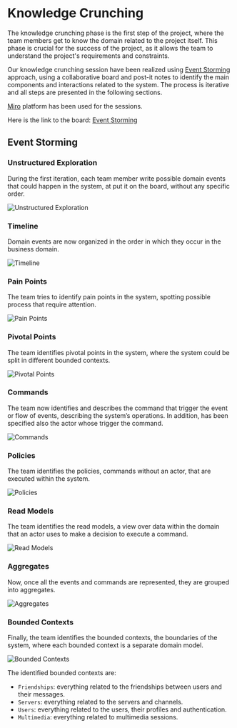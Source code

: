 # Knowledge Crunching

The knowledge crunching phase is the first step of the project, where the team members get to know the domain related to the project itself.
This phase is crucial for the success of the project, as it allows the team to understand the project's requirements and constraints.

Our knowledge crunching session have been realized using [Event Storming](https://www.eventstorming.com) approach, using a collaborative board and post-it notes to identify the main components and interactions related to the system.
The process is iterative and all steps are presented in the following sections.


[Miro](https://miro.com/) platform has been used for the sessions.

Here is the link to the board: [Event Storming](https://miro.com/app/board/uXjVNxQcEPE=/?share_link_id=846455153804)

## Event Storming

### Unstructured Exploration

During the first iteration, each team member write possible domain events that could happen in the system, at put it on the board, without any specific order.

![Unstructured Exploration](./img/knowledge-crunching/01-unstructured-exploration.jpg)

### Timeline

Domain events are now organized in the order in which they occur in the business domain.

![Timeline](./img/knowledge-crunching/02-timeline.jpg)

### Pain Points

The team tries to identify pain points in the system, spotting possible process that require
attention.

![Pain Points](./img/knowledge-crunching/03-pain-points.jpg)

### Pivotal Points

The team identifies pivotal points in the system, where the system could be split in different bounded contexts.

![Pivotal Points](./img/knowledge-crunching/04-pivotal-points.jpg)

### Commands

The team now identifies and describes the command that trigger the event or flow of events,
describing the system’s operations.
In addition, has been specified also the actor whose trigger the command.

![Commands](./img/knowledge-crunching/05-commands.jpg)

### Policies

The team identifies the policies, commands without an actor, that are executed within the system.

![Policies](./img/knowledge-crunching/06-policies.jpg)

### Read Models

The team identifies the read models, a view over data within the domain that an actor uses to make a decision to execute a command.

![Read Models](./img/knowledge-crunching/07-read-models.jpg)

### Aggregates

Now, once all the events and commands are represented, they are grouped into aggregates.

![Aggregates](./img/knowledge-crunching/09-aggregates.jpg)

### Bounded Contexts

Finally, the team identifies the bounded contexts, the boundaries of the system, where each bounded context is a separate domain model.

![Bounded Contexts](./img/knowledge-crunching/10-bounded-contexts.jpg)

The identified bounded contexts are:

- `Friendships`: everything related to the friendships between users and their messages.
- `Servers`: everything related to the servers and channels.
- `Users`: everything related to the users, their profiles and authentication.
- `Multimedia`: everything related to multimedia sessions.
